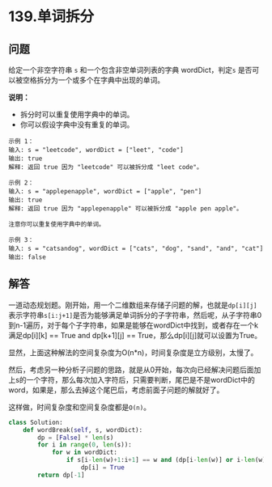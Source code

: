 # 139.单词拆分

## 问题
给定一个非空字符串 `s` 和一个包含非空单词列表的字典 wordDict，判定`s` 是否可以被空格拆分为一个或多个在字典中出现的单词。

**说明：**
- 拆分时可以重复使用字典中的单词。
- 你可以假设字典中没有重复的单词。

```
示例 1：
输入: s = "leetcode", wordDict = ["leet", "code"]
输出: true
解释: 返回 true 因为 "leetcode" 可以被拆分成 "leet code"。

示例 2：
输入: s = "applepenapple", wordDict = ["apple", "pen"]
输出: true
解释: 返回 true 因为 "applepenapple" 可以被拆分成 "apple pen apple"。

注意你可以重复使用字典中的单词。

示例 3：
输入: s = "catsandog", wordDict = ["cats", "dog", "sand", "and", "cat"]
输出: false
```

## 解答
一道动态规划题。刚开始，用一个二维数组来存储子问题的解，也就是`dp[i][j]`表示字符串`s[i:j+1]`是否为能够满足单词拆分的子字符串，然后呢，从子字符串0到n-1遍历，对于每个子字符串，如果是能够在wordDict中找到，或者存在一个k满足dp[i][k] == True and dp[k+1][j] == True，那么dp[i][j]就可以设置为True。

显然，上面这种解法的空间复杂度为O(n*n)，时间复杂度是立方级别，太慢了。

然后，考虑另一种分析子问题的思路，就是从0开始，每次向已经解决问题后面加上s的一个字符，那么每次加入字符后，只需要判断，尾巴是不是wordDict中的word，如果是，那么去掉这个尾巴后，考虑前面子问题的解就好了。

这样做，时间复杂度和空间复杂度都是`O(n)`。

```python
class Solution:
    def wordBreak(self, s, wordDict):
        dp = [False] * len(s)
        for i in range(0, len(s)):
            for w in wordDict:
                if s[i-len(w)+1:i+1] == w and (dp[i-len(w)] or i-len(w) == 0):
                    dp[i] = True
        return dp[-1]
```
